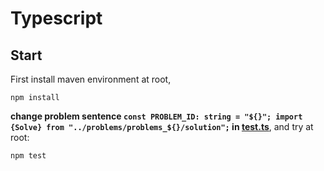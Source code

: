 # Typescript

## Start

First install maven environment at root,

```shell
npm install
```

**change problem sentence
`const PROBLEM_ID: string = "${}";
import {Solve} from "../problems/problems_${}/solution";`
in [test.ts](test.ts)**, and try at root:

```shell
npm test
```